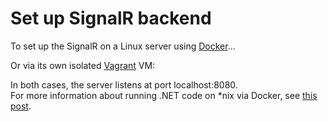 <h1 id="set-up-signalr-backend">Set up SignalR backend</h1>
<p>To set up the SignalR on a Linux server using <a href="www.docker.com">Docker</a>...</p>
<atom-text-editor class="editor" callattachhooks="true" gutter-hidden="" data-grammar="text plain" data-encoding="utf8"><div class="underlayer"></div><div class="overlayer"></div></atom-text-editor><p>Or via its own isolated <a href="www.vagrantup.com">Vagrant</a> VM:</p>
<atom-text-editor class="editor" callattachhooks="true" gutter-hidden="" data-grammar="text plain" data-encoding="utf8"><div class="underlayer"></div><div class="overlayer"></div></atom-text-editor><p>In both cases, the server listens at port localhost:8080.
<br>
For more information about running .NET code on *nix via Docker, see <a href="https://gist.github.com/andmos/e8a08028fd47cd287e84#file-build-test-and-deploy-net-apps-with-vagrant-and-docker-md">this post</a>.</p>
